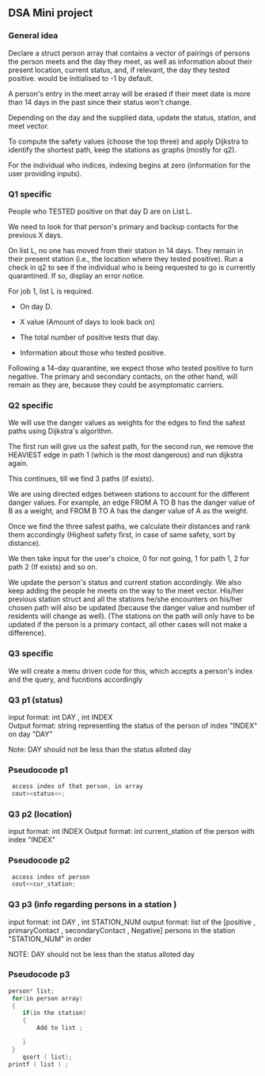 ## DSA Mini project 

### General idea
Declare a struct person array that contains a vector of pairings of persons the person meets and the day they meet, as well as information about their present location, current status, and, if relevant, the day they tested positive. would be initialised to -1 by default.

 A person's entry in the meet array will be erased if their meet date is more than 14 days in the past since their status won't change.


 Depending on the day and the supplied data, update the status, station, and meet vector.

 To compute the safety values (choose the top three) and apply Dijkstra to identify the shortest path, keep the stations as graphs (mostly for q2).

 For the individual who indices, indexing begins at zero (information for the user providing inputs).

 ### Q1 specific 
 People who TESTED positive on that day D are on List L.

We need to look for that person's primary and backup contacts for the previous X days.

On list L, no one has moved from their station in 14 days. They remain in their present station (i.e., the location where they tested positive). Run a check in q2 to see if the individual who is being requested to go is currently quarantined. If so, display an error notice.

 For job 1, list L is required.

- On day D.

- X value (Amount of days to look back on)

- The total number of positive tests that day.

- Information about those who tested positive.

 Following a 14-day quarantine, we expect those who tested positive to turn negative. The primary and secondary contacts, on the other hand, will remain as they are, because they could be asymptomatic carriers.
### Q2 specific

 We will use the danger values as weights for the edges to find the safest paths using Dijkstra's algorithm.

 The first run will give us the safest path, for the second run, we remove the HEAVIEST edge in path 1 (which is the most dangerous) and run dijkstra again.

 This continues, till we find 3 paths (if exists).

 We are using directed edges between stations to account for the different danger values. For example, an edge FROM A TO B has the danger value of B as a weight, and FROM B TO A has the danger value of A as the weight.

 Once we find the three safest paths, we calculate their distances and rank them accordingly (Highest safety first, in case of same safety, sort by distance).

 We then take input for the user's choice, 0 for not going, 1 for path 1, 2 for path 2 (If exists) and so on.

 We update the person's status and current station accordingly. We also keep adding the people he meets on the way to the meet vector. His/her previous station struct and all the stations he/she encounters on his/her chosen path will also be updated (because the danger value and number of residents will change as well). (The stations on the path will only have to be updated if the person is a primary contact, all other cases will not make a difference).

### Q3 specific

 We will create a menu driven code for this, which accepts a person's index and the query, and fucntions accordingly



### Q3 p1 (status)
input format: 
    int DAY , int INDEX  
Output format: 
    string representing the status of the person of index "INDEX" on day "DAY"

Note: DAY should not be less than the status alloted day

### Pseudocode p1
```c++
 access index of that person, in array
 cout<<status<<;
```
### Q3 p2 (location)
input format: 
    int INDEX
Output format:
    int current_station of the person with index "INDEX"

### Pseudocode p2
```c++
 access index of person
 cout<<cur_station;
```
### Q3 p3  (info regarding persons in a station )
input format:
    int DAY , int STATION_NUM
output format:
    list of the [positive , primaryContact , secondaryContact , Negative] persons in the station "STATION_NUM"  in order 

NOTE: DAY should not be less than the status alloted day

### Pseudocode p3
```c++
person* list;
 for(in person array)
 {
    if(in the station)
    {
        Add to list ;

    }
 }
    qsort ( list);
printf ( list ) ; 

 ```
